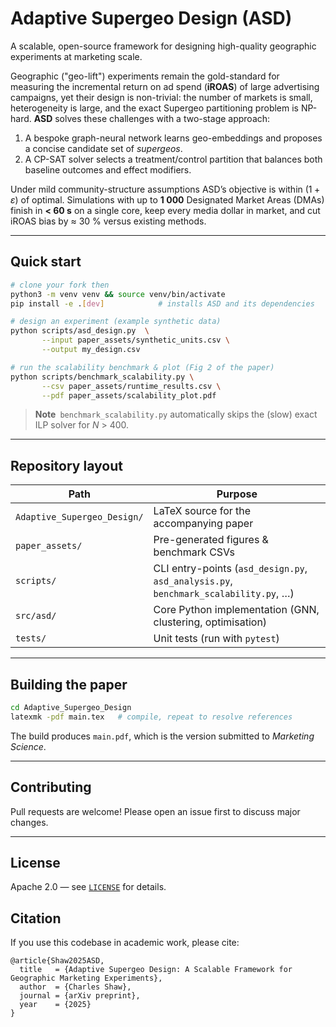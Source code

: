 # Adaptive Supergeo Design (ASD)

A scalable, open-source framework for designing high-quality geographic experiments at marketing scale.

Geographic ("geo-lift") experiments remain the gold-standard for measuring the incremental return on ad spend (**iROAS**) of large advertising campaigns, yet their design is non-trivial: the number of markets is small, heterogeneity is large, and the exact Supergeo partitioning problem is NP-hard.  **ASD** solves these challenges with a two-stage approach:

1. A bespoke graph-neural network learns geo-embeddings and proposes a concise candidate set of *supergeos*.
2. A CP-SAT solver selects a treatment/control partition that balances both baseline outcomes and effect modifiers.

Under mild community-structure assumptions ASD’s objective is within $(1+\varepsilon)$ of optimal.  Simulations with up to **1 000** Designated Market Areas (DMAs) finish in **< 60 s** on a single core, keep every media dollar in market, and cut iROAS bias by ≈ 30 % versus existing methods.

---

## Quick start

```bash
# clone your fork then
python3 -m venv venv && source venv/bin/activate
pip install -e .[dev]            # installs ASD and its dependencies

# design an experiment (example synthetic data)
python scripts/asd_design.py  \
       --input paper_assets/synthetic_units.csv \
       --output my_design.csv

# run the scalability benchmark & plot (Fig 2 of the paper)
python scripts/benchmark_scalability.py \
       --csv paper_assets/runtime_results.csv \
       --pdf paper_assets/scalability_plot.pdf
```

> **Note** `benchmark_scalability.py` automatically skips the (slow) exact ILP solver for *N* > 400.

---

## Repository layout

| Path | Purpose |
|------|---------|
| `Adaptive_Supergeo_Design/` | LaTeX source for the accompanying paper |
| `paper_assets/` | Pre-generated figures & benchmark CSVs |
| `scripts/` | CLI entry-points (`asd_design.py`, `asd_analysis.py`, `benchmark_scalability.py`, …) |
| `src/asd/` | Core Python implementation (GNN, clustering, optimisation) |
| `tests/` | Unit tests (run with `pytest`) |

---

## Building the paper

```bash
cd Adaptive_Supergeo_Design
latexmk -pdf main.tex   # compile, repeat to resolve references
```
The build produces `main.pdf`, which is the version submitted to *Marketing Science*.

---

## Contributing
Pull requests are welcome!  Please open an issue first to discuss major changes.

---

## License
Apache 2.0 — see [`LICENSE`](LICENSE) for details.

## Citation
If you use this codebase in academic work, please cite:

```
@article{Shaw2025ASD,
  title   = {Adaptive Supergeo Design: A Scalable Framework for Geographic Marketing Experiments},
  author  = {Charles Shaw},
  journal = {arXiv preprint},
  year    = {2025}
}
```
